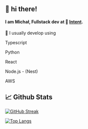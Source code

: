 ## 👋 hi there!
<!-- Add a quick bio about you, use emojis to emphatize concepts -->
#### I am Michał, Fullstack dev at 🔴 [Intent](https://withintent.com).


<!-- List your skills, link them to their repository so it's easy to browse them -->
🔬 I usually develop using 

Typescript

Python

React

Node.js - (Nest)

AWS


## 📈 Github Stats

[![GitHub Streak](http://github-readme-streak-stats.herokuapp.com?user=michal-janicki&theme=dark&hide_border=true)](https://git.io/streak-stats)

[![Top Langs](https://github-readme-stats.vercel.app/api/top-langs/?username=michal-janicki&count_private=true&hide=c)](https://github.com/matteocrippa)
